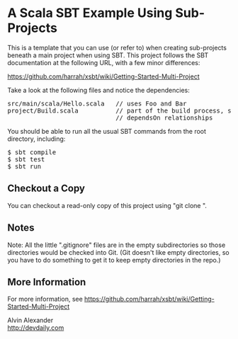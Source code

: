 A Scala SBT Example Using Sub-Projects
======================================

This is a template that you can use (or refer to) when creating sub-projects beneath a main project when using SBT. This project follows the SBT documentation at the following URL, with a few minor differences:

https://github.com/harrah/xsbt/wiki/Getting-Started-Multi-Project

Take a look at the following files and notice the dependencies:

<pre>
src/main/scala/Hello.scala   // uses Foo and Bar
project/Build.scala          // part of the build process, sets up aggregate and
                             // dependsOn relationships
</pre>

You should be able to run all the usual SBT commands from the root directory, including:

<pre>
$ sbt compile
$ sbt test
$ sbt run
</pre>

Checkout a Copy
---------------

You can checkout a read-only copy of this project using "git clone <url>".

Notes
-----

Note: All the little ".gitignore" files are in the empty subdirectories so those directories would be checked into Git. (Git doesn't like empty directories, so you have to do something to get it to keep empty directories in the repo.)

More Information
----------------

For more information, see https://github.com/harrah/xsbt/wiki/Getting-Started-Multi-Project


Alvin Alexander  
http://devdaily.com

